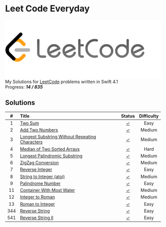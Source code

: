 # Leet Code Everyday
![LeetCode](https://raw.githubusercontent.com/DonQvixote/LeetCodeEveryday/master/LeetCode.png)  
My Solutions for [LeetCode](https://leetcode.com) problems written in Swift 4.1  
Progress: ***14 / 835***

## Solutions
| # | Title | Status | Difficulty |
|:-:|:------|:------:|:----------:|
| 1 |[Two Sum](https://leetcode.com/problems/two-sum)|[✓](https://github.com/DonQvixote/LeetCodeEveryday/blob/master/Easy/TwoSum.swift)|Easy|
| 2 |[Add Two Numbers](https://leetcode.com/problems/add-two-numbers)|[✓](https://github.com/DonQvixote/LeetCodeEveryday/blob/master/Medium/AddTwoNumbers.swift)|Medium|
| 3 |[Longest Substring Without Repeating Characters](https://leetcode.com/problems/longest-substring-without-repeating-characters)|[✓](https://github.com/DonQvixote/LeetCodeEveryday/blob/master/Medium/LongestSubstringWithoutRepeatingCharacters.swift)|Medium|
| 4 |[Median of Two Sorted Arrays](https://leetcode.com/problems/median-of-two-sorted-arrays)|[✓](https://github.com/DonQvixote/LeetCodeEveryday/blob/master/Hard/MedianOfTwoSortedArrays.swift)|Hard|
| 5 |[Longest Palindromic Substring](https://leetcode.com/problems/longest-palindromic-substring)|[✓](https://github.com/DonQvixote/LeetCodeEveryday/blob/master/Medium/LongestPalindromicSubstring.swift)|Medium|
| 6 |[ZigZag Conversion](https://leetcode.com/problems/zigzag-conversion)|[✓](https://github.com/DonQvixote/LeetCodeEveryday/blob/master/Medium/ZigZagConversion.swift)|Medium|
| 7 |[Reverse Integer](https://leetcode.com/problems/reverse-integer)|[✓](https://github.com/DonQvixote/LeetCodeEveryday/blob/master/Easy/ReverseInteger.swift)|Easy|
| 8 |[String to Integer (atoi)](https://leetcode.com/problems/string-to-integer-atoi)|[✓](https://github.com/DonQvixote/LeetCodeEveryday/blob/master/Medium/StringToInteger.swift)|Medium|
| 9 |[Palindrome Number](https://leetcode.com/problems/reverse-string)|[✓](https://github.com/DonQvixote/LeetCodeEveryday/blob/master/Easy/PalindromeNumber.swift)|Easy|
| 11|[Container With Most Water](https://leetcode.com/problems/container-with-most-water)|[✓](https://github.com/DonQvixote/LeetCodeEveryday/blob/master/Medium/ContainerWithMostWater.swift)|Medium|
| 12|[Integer to Roman](https://leetcode.com/problems/integer-to-roman)|[✓](https://github.com/DonQvixote/LeetCodeEveryday/blob/master/Medium/IntegerToRoman.swift)|Medium|
| 13|[Roman to Integer](https://leetcode.com/problems/roman-to-integer)|[✓](https://github.com/DonQvixote/LeetCodeEveryday/blob/master/Medium/RomanToInteger.swift)|Easy|
|344|[Reverse String](https://leetcode.com/problems/reverse-string)|[✓](https://github.com/DonQvixote/LeetCodeEveryday/blob/master/Easy/ReverseString.swift)|Easy|
|541|[Reverse String II](https://leetcode.com/problems/reverse-string-ii)|[✓](https://github.com/DonQvixote/LeetCodeEveryday/blob/master/Easy/ReverseStringII.swift)|Easy|

